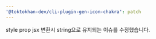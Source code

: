 ```yaml
---
'@toktokhan-dev/cli-plugin-gen-icon-chakra': patch
---
```


style prop jsx 변환시 string으로 유지되는 이슈를 수정했습니다.
